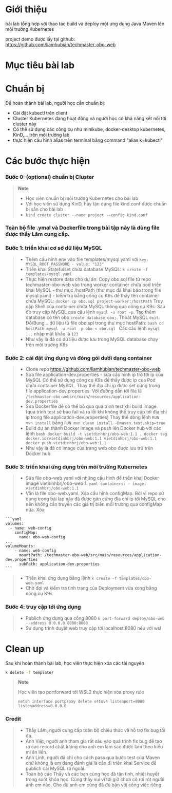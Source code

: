 # Giới thiệu

bài lab tổng hợp với thao tác build và deploy một ưng dụng Java Maven lên môi trường Kubernetes

project demo được lấy tại github: https://github.com/liamhubian/techmaster-obo-web

# Mục tiêu bài lab

# Chuẩn bị

Để hoàn thành bài lab, người học cần chuẩn bị:

- Cài đặt kubectl trên client
- Cluster Kubernetes đang hoạt động và người học có khả năng kết nối tới cluster này
- Có thể sử dụng các công cụ như minikube, docker-desktop kubernetes, KinD,... trên môi trường lab
- thực hiện cấu hình alias trên terminal bằng command "alias k=kubectl"

# Các bước thực hiện

### Bước 0: (optional) chuẩn bị Cluster

> **Note**
>
> - Học viên chuẩn bị môi trường Kubernetes cho bài lab
> - Với học viên sử dụng KinD, hãy tận dụng file kind.conf được chuẩn bị sẵn cho bài lab
> - `kind create cluster --name project --config kind.conf`
### Toàn bộ file .ymal và Dockerfile trong bài tập này là dùng file được thầy Lâm cung cấp.

### Bước 1: triển khai cơ sở dữ liệu MySQL
> - Thêm cấu hình env vào file templates/mysql.yaml
    với `key: MYSQL_ROOT_PASSWORD - value: "123"`
> - Triển khai Statefulset chứa database MySQL:
    `k create -f templates/mysql.yaml`
> - Thực hiện restore data cho dự án:
    Copy obo.sql file từ repo techmaster-obo-web vào trong worker container chứa pod triển khai MySQL - thư mục /hostPath (thư mục đã khai báo trong file mysql.yaml) - kiểm tra bằng công cụ K9s để thấy tên container chứa MySQL:
        `docker cp obo.sql project-worker:/hostPath`
    Truy cập Shell của container chứa MySQL thông qua công cụ K9s.
    Sau đó truy cập MySQL qua câu lệnh `mysql -u root -p`. Tạo thêm database có tên obo `create database obo;`. Thoát MySQL `exit`.
    Đổ/Bung... dữ liệu từ file obo.spl trong thư mục hostPath:
    ```bash
    cd hostPath
    mysql -u root -p obo < obo.sql
    ```
    Các câu lệnh `mysql ...` nhập mật khẩu là `123`
> - Như vậy là đã có dữ liệu được lưu trong MySQL database chạy trên môi trường K8s

### Bước 2: cài đặt ứng dụng và đóng gói dưới dạng container
> - Clone repo https://github.com/liamhubian/techmaster-obo-web
> - Sửa file application-dev.properties - sửa cấu hình ip trỏ tới ip của MySQL
    Có thể sử dụng công cụ K9s để thấy được ip của Pod chứa container MySQL.
    Thay thế địa chỉ ip được set cứng trong file application-dev.properties. Với đường dẫn tới file lã `/techmaster-obo-websrc/main/resources/application-dev.properties`
> - Sửa Dockerfile để có thể bỏ qua quá trình test khi build image.
    (quá trình test sẽ báo fail và ra lỗi khi không thể truy cập tới địa chỉ ip trong file application-dev.properties)
    Thay thế dòng lệnh `RUN mvn install` bằng `RUN mvn clean install -Dmaven.test.skip=true`
> - Build dự án thành Docker image và push lên Docker hub với các lệnh
    ```bash
    docker build -t vietdinhbrj/obo-web:1.1 .
    docker tag docker.io/vietdinhbrj/obo-web:1.1 vietdinhbrj/obo-web:1.1
    docker push vietdinhbrj/obo-web:1.1
    ```
> - Như vậy là đã có image của trang web obo được lưu trữ trên Docker hub

### Bước 3: triển khai ứng dụng trên môi trường Kubernetes
> - Sửa file obo-web.yaml với những cấu hình để triển khai Docker image vietdinhbrj/obo-web:1.
    ```yaml
    containers:
    - image: vietdinhbrj/obo-web:1.1
    ```
> - Vẫn là file obo-web.yaml. Xóa cấu hình configMap. Bởi vì repo xử dụng trong bài lap này đã được gán cứng địa chỉ ip tới MySQL cho nên không cần truyền các giá trị biến môi trường qua configMap nữa.
    Xóa

    ```yaml
    volumes:
      - name: web-config
        configMap:
          name: obo-web-config
    ...
    volumeMounts:
        - name: web-config
          mountPath: /techmaster-obo-web/src/main/resources/application-dev.properties
          subPath: application-dev.properties
    ```
> - Triển khai ứng dụng bằng lệnh
    `k create -f templates/obo-web.yaml`
> - Chờ đợi và kiểm tra tình trạng của Deployment vừa xong bằng công cụ K9s

### Bước 4: truy cập tới ứng dụng
> - Publich ứng dụng qua cổng 8080
    `k port-forward deploy/obo-web --address 0.0.0.0 8080:8080`
> - Sử dụng trình duyệt web truy cập tới localhost:8080 nếu với wsl
# Clean up

Sau khi hoàn thành bài lab, học viên thực hiện xóa các tài nguyên

```bash
k delete -f template/
```
> **Note**
>
> Học viên tạo portforward tới WSL2 thực hiện xóa proxy rule
> ```command
> netsh interface portproxy delete v4tov4 listenport=8080 listenaddress=0.0.0.0
> ```

### Credit
> - Thầy Lâm, người cung cấp toàn bộ chiêu thức và hỗ trợ fix bug tối đa.
> - Anh Việt, người anh tham gia rất sâu vào quá trình fix bug để tạo ra các record chất lượng cho anh em làm sao được làm theo kiểu mì ăn liền.
> - Anh Linh, người đã chỉ cho cách pass qua bước test của Maven chứ không là em đang đánh giá là cần đi triển khai Service để publich cái MySQL ra ngoài.
> - Toàn bộ các Thầy và các bạn cùng học đã tận tình, nhiệt huyết trong suốt khóa học. Cũng thấy vui vì tới giờ chưa có rơi rót người anh em nào. Cho dù anh em cũng đã đủ bận với công việc riêng.